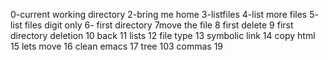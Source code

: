 0-current working directory
2-bring me home
3-listfiles
4-list more files
5- list files digit only
6- first directory
7move the file
8 first delete
9 first directory deletion
10 back
11 lists
12 file type
13 symbolic link
14 copy html
15 lets move
16 clean emacs
17 tree
103 commas
19
